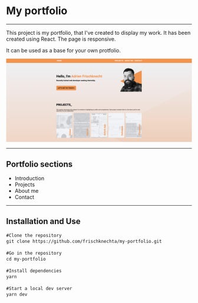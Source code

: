 # My portfolio

---

This project is my portfolio, that I've created to display my work.
It has been created using React.
The page is responsive.

It can be used as a base for your own protfolio.

![A screenshot of the portfolio](/public/screenshot.png)

---

## Portfolio sections

- Introduction
- Projects
- About me
- Contact

---

## Installation and Use

```
#Clone the repository
git clone https://github.com/frischknechta/my-portfolio.git

#Go in the repository
cd my-portfolio

#Install dependencies
yarn

#Start a local dev server
yarn dev
```

